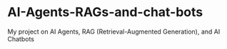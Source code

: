 # AI-Agents-RAGs-and-chat-bots
My project on AI Agents, RAG (Retrieval-Augmented Generation), and AI Chatbots
